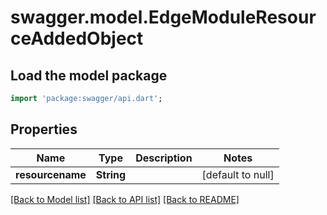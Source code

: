 # swagger.model.EdgeModuleResourceAddedObject

## Load the model package
```dart
import 'package:swagger/api.dart';
```

## Properties
Name | Type | Description | Notes
------------ | ------------- | ------------- | -------------
**resourcename** | **String** |  | [default to null]

[[Back to Model list]](../README.md#documentation-for-models) [[Back to API list]](../README.md#documentation-for-api-endpoints) [[Back to README]](../README.md)


